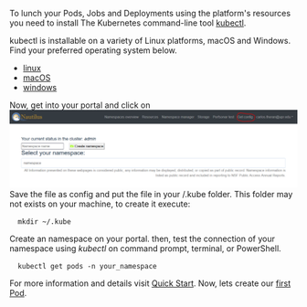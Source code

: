 To lunch your Pods, Jobs and Deployments using the platform's resources you need to install The Kubernetes command-line tool [kubectl](https://kubernetes.io/docs/tasks/tools/).

kubectl is installable on a variety of Linux platforms, macOS and Windows. Find your preferred operating system below.
* [linux](https://kubernetes.io/docs/tasks/tools/install-kubectl-linux/)
* [macOS](https://kubernetes.io/docs/tasks/tools/install-kubectl-macos/)
* [windows](https://kubernetes.io/docs/tasks/tools/install-kubectl-windows/)

Now, get into your portal and click on ![GetConfig](https://github.com/CarlosTheran/NautilusTutorial/blob/main/img/get_config.PNG)
Save the file as config and put the file in your /.kube folder. This folder may not exists on your machine, to create it execute: 
```
  mkdir ~/.kube
```
Create an namespace on your portal. then, test the connection of your namespace using *kubectl* on command prompt, terminal, or PowerShell.
```
  kubectl get pods -n your_namespace
```

For more information and details visit [Quick Start](https://ucsd-prp.gitlab.io/userdocs/start/quickstart/). Now, lets create our [first Pod](https://github.com/CarlosTheran/NautilusTutorial/blob/main/creating%20executing%20a%20pod/kubectl_pods).


